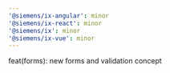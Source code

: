 ```yaml
---
'@siemens/ix-angular': minor
'@siemens/ix-react': minor
'@siemens/ix': minor
'@siemens/ix-vue': minor
---
```


feat(forms): new forms and validation concept

